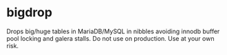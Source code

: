 # bigdrop
Drops big/huge tables in MariaDB/MySQL in nibbles avoiding innodb buffer pool locking and galera stalls.
Do not use on production.
Use at your own risk.
